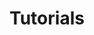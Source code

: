 ---
title: Tutorials
weight: 9
description: >-
  In this section, you will find tutorials to help you use Horusec.
---